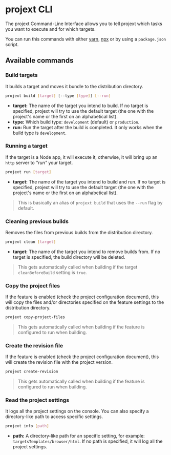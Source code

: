 # projext CLI

The projext Command-Line Interface allows you to tell projext which tasks you want to execute and for which targets.

You can run this commands with either [yarn](https://yarnpkg.com), [npx](https://www.npmjs.com/package/npx) or by using a `package.json` script.

## Available commands

### Build targets

It builds a target and moves it bundle to the distribution directory.

```bash
projext build [target] [--type [type]] [--run]
```

- **target:** The name of the target you intend to build. If no target is specified, projext will try to use the default target (the one with the project's name or the first on an alphabetical list).
- **type:** Which build type: `development` (default) or `production`.
- **run:** Run the target after the build is completed. It only works when the build type is `development`.

### Running a target

If the target is a Node app, it will execute it, otherwise, it will bring up an `http` server to _"run"_ your target.

```bash
projext run [target]
```
- **target:** The name of the target you intend to build and run. If no target is specified, projext will try to use the default target (the one with the project's name or the first on an alphabetical list).

> This is basically an alias of `projext build` that uses the `--run` flag by default.

### Cleaning previous builds

Removes the files from previous builds from the distribution directory.

```bash
projext clean [target]
```
- **target:** The name of the target you intend to remove builds from. If no target is specified, the build directory will be deleted.

> This gets automatically called when building if the target `cleanBeforeBuild` setting is `true`.

### Copy the project files

If the feature is enabled (check the project configuration document), this will copy the files and/or directories specified on the feature settings to the distribution directory.

```bash
projext copy-project-files
```

> This gets automatically called when building if the feature is configured to run when building.

### Create the revision file

If the feature is enabled (check the project configuration document), this will create the revision file with the project version.

```bash
projext create-revision
```

> This gets automatically called when building if the feature is configured to run when building.

### Read the project settings

It logs all the project settings on the console. You can also specify a directory-like path to access specific settings.

```bash
projext info [path]
```
- **path:** A directory-like path for an specific setting, for example: `targetsTemplates/browser/html`. If no path is specified, it will log all the project settings.
